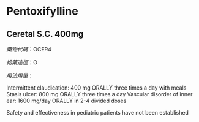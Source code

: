 # Pentoxifylline

## Ceretal S.C. 400mg

*藥物代碼*：OCER4

*給藥途徑*：O

*用法用量*：

Intermittent claudication: 400 mg ORALLY three times a day with meals
Stasis ulcer: 800 mg ORALLY three times a day
Vascular disorder of inner ear: 1600 mg/day ORALLY in 2-4 divided doses

Safety and effectiveness in pediatric patients have not been established

